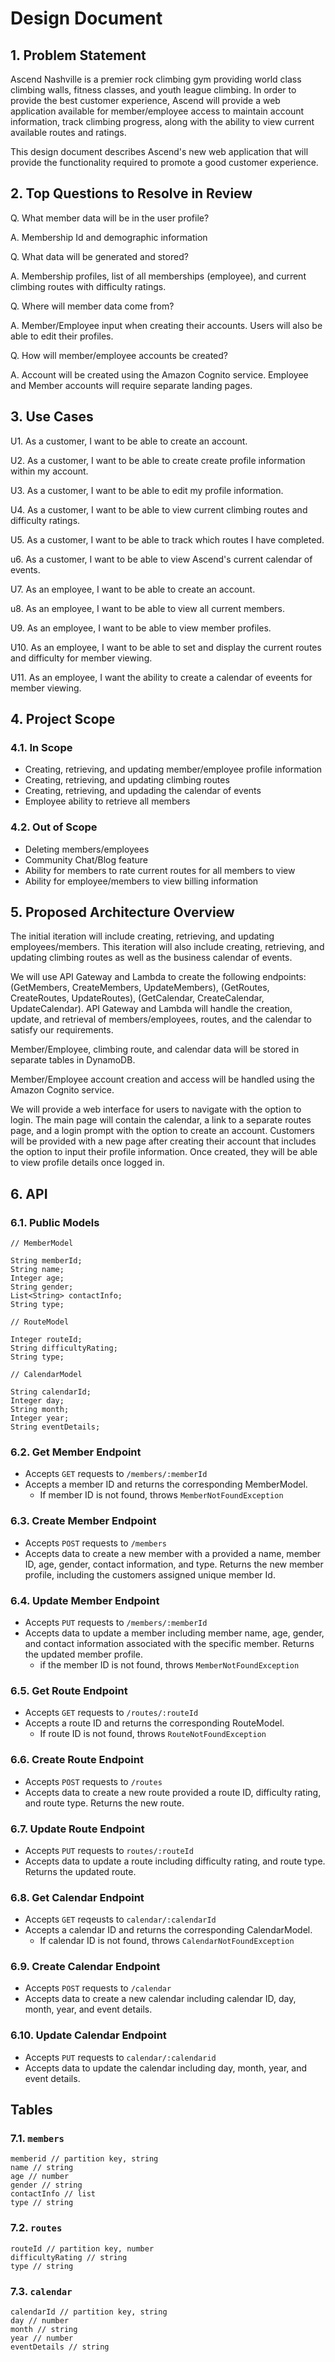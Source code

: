 # Design Document

## 1. Problem Statement

Ascend Nashville is a premier rock climbing gym providing world class climbing walls, fitness classes, and youth league climbing. In order to provide the best customer experience, Ascend will provide a web application available for member/employee access to maintain account information, track climbing progress, along with the ability to view current available routes and ratings.

This design document describes Ascend's new web application that will provide the functionality required to promote a good customer experience. 

## 2. Top Questions to Resolve in Review

Q. What member data will be in the user profile?

A. Membership Id and demographic information

Q. What data will be generated and stored?

A. Membership profiles, list of all memberships (employee), and current climbing routes with difficulty ratings. 

Q. Where will member data come from?

A. Member/Employee input when creating their accounts. Users will also be able to edit their profiles. 

Q. How will member/employee accounts be created?

A. Account will be created using the Amazon Cognito service. Employee and Member accounts will require separate landing pages. 

## 3. Use Cases

U1. As a customer, I want to be able to create an account.

U2. As a customer, I want to be able to create create profile information within my account.

U3. As a customer, I want to be able to edit my profile information.

U4. As a customer, I want to be able to view current climbing routes and difficulty ratings.

U5. As a customer, I want to be able to track which routes I have completed.

u6. As a customer, I want to be able to view Ascend's current calendar of events.

U7. As an employee, I want to be able to create an account.

u8. As an employee, I want to be able to view all current members.

U9. As an employee, I want to be able to view member profiles.

U10. As an employee, I want to be able to set and display the current routes and difficulty for member viewing.

U11. As an employee, I want the ability to create a calendar of eveents for member viewing. 

## 4. Project Scope

### 4.1. In Scope

* Creating, retrieving, and updating member/employee profile information
* Creating, retrieving, and updating climbing routes
* Creating, retrieving, and updading the calendar of events
* Employee ability to retrieve all members

### 4.2. Out of Scope

* Deleting members/employees
* Community Chat/Blog feature
* Ability for members to rate current routes for all members to view
* Ability for employee/members to view billing information

## 5. Proposed Architecture Overview

The initial iteration will include creating, retrieving, and updating employees/members. This iteration will also include creating, retrieving, and updating climbing routes as well as the business calendar of events. 

We will use API Gateway and Lambda to create the following endpoints: (GetMembers, CreateMembers, UpdateMembers), (GetRoutes, CreateRoutes, UpdateRoutes), (GetCalendar, CreateCalendar, UpdateCalendar). API Gateway and Lambda will handle the creation, update, and retrieval of members/employees, routes, and the calendar to satisfy our requirements. 

Member/Employee, climbing route, and calendar data will be stored in separate tables in DynamoDB. 

Member/Employee account creation and access will be handled using the Amazon Cognito service.

We will provide a web interface for users to navigate with the option to login. The main page will contain the calendar, a link to a separate routes page, and a login prompt with the option to create an account. Customers will be provided with a new page after creating their account that includes the option to input their profile information. Once created, they will be able to view profile details once logged in. 

## 6. API

### 6.1. Public Models

```
// MemberModel

String memberId;
String name;
Integer age;
String gender;
List<String> contactInfo;
String type;
```

```
// RouteModel

Integer routeId;
String difficultyRating;
String type;
```

```
// CalendarModel

String calendarId;
Integer day;
String month;
Integer year;
String eventDetails;
```

### 6.2. Get Member Endpoint

* Accepts `GET` requests to `/members/:memberId`
* Accepts a member ID and returns the corresponding MemberModel.
    * If member ID is not found, throws `MemberNotFoundException`

### 6.3. Create Member Endpoint

* Accepts `POST` requests to `/members`
* Accepts data to create a new member with a provided a name, member ID, age, gender, contact information, and type. Returns the new member profile, including the       customers assigned unique member Id.

### 6.4. Update Member Endpoint

* Accepts `PUT` requests to `/members/:memberId`
* Accepts data to update a member including member name, age, gender, and contact information associated with the specific member. Returns the updated member profile.
    * if the member ID is not found, throws `MemberNotFoundException`

### 6.5. Get Route Endpoint

* Accepts `GET` requests to `/routes/:routeId`
* Accepts a route ID and returns the corresponding RouteModel.
    * If route ID is not found, throws `RouteNotFoundException`

### 6.6. Create Route Endpoint

* Accepts `POST` requests to `/routes`
* Accepts data to create a new route provided a route ID, difficulty rating, and route type. Returns the new route.

### 6.7. Update Route Endpoint

* Accepts `PUT` requests to `routes/:routeId`
* Accepts data to update a route including difficulty rating, and route type. Returns the updated route.

### 6.8. Get Calendar Endpoint

* Accepts `GET` reqeusts to `calendar/:calendarId`
* Accepts a calendar ID and returns the corresponding CalendarModel.
     * If calendar ID is not found, throws `CalendarNotFoundException`

### 6.9. Create Calendar Endpoint

* Accepts `POST` requests to `/calendar`
* Accepts data to create a new calendar including calendar ID, day, month, year, and event details.

### 6.10. Update Calendar Endpoint

* Accepts `PUT` requests to `calendar/:calendarid`
* Accepts data to update the calendar including day, month, year, and event details.

## Tables

### 7.1. `members`

```
memberid // partition key, string
name // string
age // number
gender // string
contactInfo // list
type // string
```

### 7.2. `routes`

```
routeId // partition key, number
difficultyRating // string
type // string
```
### 7.3. `calendar`

```
calendarId // partition key, string
day // number
month // string
year // number
eventDetails // string
```

